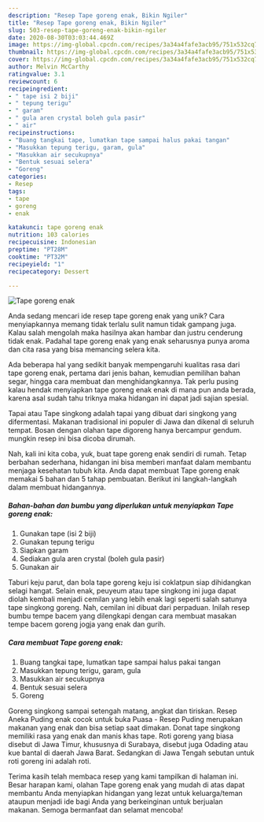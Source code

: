 ```yaml
---
description: "Resep Tape goreng enak, Bikin Ngiler"
title: "Resep Tape goreng enak, Bikin Ngiler"
slug: 503-resep-tape-goreng-enak-bikin-ngiler
date: 2020-08-30T03:03:44.469Z
image: https://img-global.cpcdn.com/recipes/3a34a4fafe3acb95/751x532cq70/tape-goreng-enak-foto-resep-utama.jpg
thumbnail: https://img-global.cpcdn.com/recipes/3a34a4fafe3acb95/751x532cq70/tape-goreng-enak-foto-resep-utama.jpg
cover: https://img-global.cpcdn.com/recipes/3a34a4fafe3acb95/751x532cq70/tape-goreng-enak-foto-resep-utama.jpg
author: Melvin McCarthy
ratingvalue: 3.1
reviewcount: 6
recipeingredient:
- " tape isi 2 biji"
- " tepung terigu"
- " garam"
- " gula aren crystal boleh gula pasir"
- " air"
recipeinstructions:
- "Buang tangkai tape, lumatkan tape sampai halus pakai tangan"
- "Masukkan tepung terigu, garam, gula"
- "Masukkan air secukupnya"
- "Bentuk sesuai selera"
- "Goreng"
categories:
- Resep
tags:
- tape
- goreng
- enak

katakunci: tape goreng enak 
nutrition: 103 calories
recipecuisine: Indonesian
preptime: "PT28M"
cooktime: "PT32M"
recipeyield: "1"
recipecategory: Dessert

---
```



![Tape goreng enak](https://img-global.cpcdn.com/recipes/3a34a4fafe3acb95/751x532cq70/tape-goreng-enak-foto-resep-utama.jpg)

Anda sedang mencari ide resep tape goreng enak yang unik? Cara menyiapkannya memang tidak terlalu sulit namun tidak gampang juga. Kalau salah mengolah maka hasilnya akan hambar dan justru cenderung tidak enak. Padahal tape goreng enak yang enak seharusnya punya aroma dan cita rasa yang bisa memancing selera kita.

Ada beberapa hal yang sedikit banyak mempengaruhi kualitas rasa dari tape goreng enak, pertama dari jenis bahan, kemudian pemilihan bahan segar, hingga cara membuat dan menghidangkannya. Tak perlu pusing kalau hendak menyiapkan tape goreng enak enak di mana pun anda berada, karena asal sudah tahu triknya maka hidangan ini dapat jadi sajian spesial.

Tapai atau Tape singkong adalah tapai yang dibuat dari singkong yang difermentasi. Makanan tradisional ini populer di Jawa dan dikenal di seluruh tempat. Bosan dengan olahan tape digoreng hanya bercampur gendum. mungkin resep ini bisa dicoba dirumah.


Nah, kali ini kita coba, yuk, buat tape goreng enak sendiri di rumah. Tetap berbahan sederhana, hidangan ini bisa memberi manfaat dalam membantu menjaga kesehatan tubuh kita. Anda dapat membuat Tape goreng enak memakai 5 bahan dan 5 tahap pembuatan. Berikut ini langkah-langkah dalam membuat hidangannya.

<!--inarticleads1-->

##### Bahan-bahan dan bumbu yang diperlukan untuk menyiapkan Tape goreng enak:

1. Gunakan  tape (isi 2 biji)
1. Gunakan  tepung terigu
1. Siapkan  garam
1. Sediakan  gula aren crystal (boleh gula pasir)
1. Gunakan  air


Taburi keju parut, dan bola tape goreng keju isi coklatpun siap dihidangkan selagi hangat. Selain enak, peuyeum atau tape singkong ini juga dapat diolah kembali menjadi cemilan yang lebih enak lagi seperti salah satunya tape singkong goreng. Nah, cemilan ini dibuat dari perpaduan. Inilah resep bumbu tempe bacem yang dilengkapi dengan cara membuat masakan tempe bacem goreng jogja yang enak dan gurih. 

<!--inarticleads2-->

##### Cara membuat Tape goreng enak:

1. Buang tangkai tape, lumatkan tape sampai halus pakai tangan
1. Masukkan tepung terigu, garam, gula
1. Masukkan air secukupnya
1. Bentuk sesuai selera
1. Goreng


Goreng singkong sampai setengah matang, angkat dan tiriskan. Resep Aneka Puding enak cocok untuk buka Puasa - Resep Puding merupakan makanan yang enak dan bisa setiap saat dimakan. Donat tape singkong memiliki rasa yang enak dan manis khas tape. Roti goreng yang biasa disebut di Jawa Timur, khususnya di Surabaya, disebut juga Odading atau kue bantal di daerah Jawa Barat. Sedangkan di Jawa Tengah sebutan untuk roti goreng ini adalah roti. 

Terima kasih telah membaca resep yang kami tampilkan di halaman ini. Besar harapan kami, olahan Tape goreng enak yang mudah di atas dapat membantu Anda menyiapkan hidangan yang lezat untuk keluarga/teman ataupun menjadi ide bagi Anda yang berkeinginan untuk berjualan makanan. Semoga bermanfaat dan selamat mencoba!
